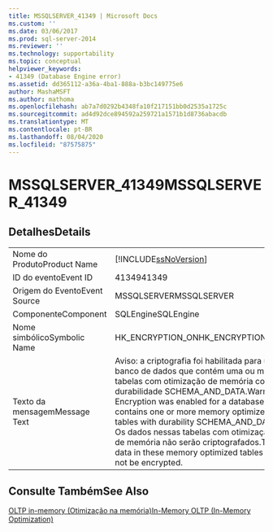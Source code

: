 ```yaml
---
title: MSSQLSERVER_41349 | Microsoft Docs
ms.custom: ''
ms.date: 03/06/2017
ms.prod: sql-server-2014
ms.reviewer: ''
ms.technology: supportability
ms.topic: conceptual
helpviewer_keywords:
- 41349 (Database Engine error)
ms.assetid: dd365112-a36a-4ba1-888a-b3bc149775e6
author: MashaMSFT
ms.author: mathoma
ms.openlocfilehash: ab7a7d0292b4348fa10f217151bb0d2535a1725c
ms.sourcegitcommit: ad4d92dce894592a259721a1571b1d8736abacdb
ms.translationtype: MT
ms.contentlocale: pt-BR
ms.lasthandoff: 08/04/2020
ms.locfileid: "87575875"
---
```

# <a name="mssqlserver_41349"></a><span data-ttu-id="31ad8-102">MSSQLSERVER_41349</span><span class="sxs-lookup"><span data-stu-id="31ad8-102">MSSQLSERVER_41349</span></span>
    
## <a name="details"></a><span data-ttu-id="31ad8-103">Detalhes</span><span class="sxs-lookup"><span data-stu-id="31ad8-103">Details</span></span>  
  
|||  
|-|-|  
|<span data-ttu-id="31ad8-104">Nome do Produto</span><span class="sxs-lookup"><span data-stu-id="31ad8-104">Product Name</span></span>|[!INCLUDE[ssNoVersion](../../includes/ssnoversion-md.md)]|  
|<span data-ttu-id="31ad8-105">ID do evento</span><span class="sxs-lookup"><span data-stu-id="31ad8-105">Event ID</span></span>|<span data-ttu-id="31ad8-106">41349</span><span class="sxs-lookup"><span data-stu-id="31ad8-106">41349</span></span>|  
|<span data-ttu-id="31ad8-107">Origem do Evento</span><span class="sxs-lookup"><span data-stu-id="31ad8-107">Event Source</span></span>|<span data-ttu-id="31ad8-108">MSSQLSERVER</span><span class="sxs-lookup"><span data-stu-id="31ad8-108">MSSQLSERVER</span></span>|  
|<span data-ttu-id="31ad8-109">Componente</span><span class="sxs-lookup"><span data-stu-id="31ad8-109">Component</span></span>|<span data-ttu-id="31ad8-110">SQLEngine</span><span class="sxs-lookup"><span data-stu-id="31ad8-110">SQLEngine</span></span>|  
|<span data-ttu-id="31ad8-111">Nome simbólico</span><span class="sxs-lookup"><span data-stu-id="31ad8-111">Symbolic Name</span></span>|<span data-ttu-id="31ad8-112">HK_ENCRYPTION_ON</span><span class="sxs-lookup"><span data-stu-id="31ad8-112">HK_ENCRYPTION_ON</span></span>|  
|<span data-ttu-id="31ad8-113">Texto da mensagem</span><span class="sxs-lookup"><span data-stu-id="31ad8-113">Message Text</span></span>|<span data-ttu-id="31ad8-114">Aviso: a criptografia foi habilitada para um banco de dados que contém uma ou mais tabelas com otimização de memória com durabilidade SCHEMA_AND_DATA.</span><span class="sxs-lookup"><span data-stu-id="31ad8-114">Warning: Encryption was enabled for a database that contains one or more memory optimized tables with durability SCHEMA_AND_DATA.</span></span> <span data-ttu-id="31ad8-115">Os dados nessas tabelas com otimização de memória não serão criptografados.</span><span class="sxs-lookup"><span data-stu-id="31ad8-115">The data in these memory optimized tables will not be encrypted.</span></span>|  
  
## <a name="see-also"></a><span data-ttu-id="31ad8-116">Consulte Também</span><span class="sxs-lookup"><span data-stu-id="31ad8-116">See Also</span></span>  
 [<span data-ttu-id="31ad8-117">OLTP in-memory &#40;Otimização na memória&#41;</span><span class="sxs-lookup"><span data-stu-id="31ad8-117">In-Memory OLTP &#40;In-Memory Optimization&#41;</span></span>](../in-memory-oltp/in-memory-oltp-in-memory-optimization.md)  
  
  
